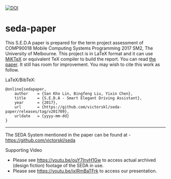 [![DOI](https://zenodo.org/badge/104306253.svg)](https://zenodo.org/badge/latestdoi/104306253)


# seda-paper
This S.E.D.A paper is prepared for the term project assessment of COMP90018 Mobile Computing Systems Programming 2017 SM2, The University of Melbourne. This project is in LaTeX format and it can use [MiKTeX](https://miktex.org/) or equivalent TeX compiler to build the report. You can read [the paper](https://github.com/victorskl/seda-paper/releases/download/v1.0/SEDA_PAPER_20170828.pdf). It still has room for improvement. You may wish to cite this work as follow.

LaTeX/BibTeX:
```
@online{sedapaper,
    author    = {San Kho Lin, Bingfeng Liu, Yixin Chen},
    title     = {S.E.D.A - Smart Elegant Driving Assistant},
    year      = {2017},
    url       = {https://github.com/victorskl/seda-paper/releases/tag/v201709},
    urldate   = {yyyy-mm-dd}
}
```

---

The SEDA System mentioned in the paper can be found at - https://github.com/victorskl/seda

Supporting Video
- Please see https://youtu.be/ouY7lnvH1Gw to access actual archived (design fiction) footage of the SEDA in use.
- Please see https://youtu.be/ixIRmBaTFrk to access our presentation.
